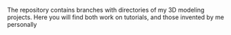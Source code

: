 The repository contains branches with directories of my 3D modeling projects. Here you will find both work on tutorials, and those invented by me personally